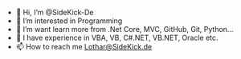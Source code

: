 - 👋 Hi, I’m @SideKick-De
- 👀 I’m interested in Programming
- 🌱 I’m want learn more from .Net Core, MVC, GitHub, Git, Python...
- 🌱 I have experience in VBA, VB, C#.NET, VB.NET, Oracle etc.
- 📫 How to reach me Lothar@SideKick.de

<!---
SideKick-De/SideKick-De is a ✨ special ✨ repository because its `README.md` (this file) appears on your GitHub profile.
You can click the Preview link to take a look at your changes.
--->
